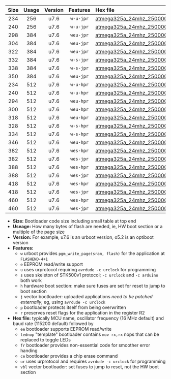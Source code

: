 |Size|Usage|Version|Features|Hex file|
|:-:|:-:|:-:|:-:|:--|
|234|256|u7.6|`w-u-jpr`|[atmega325a_24mhz_250000bps_ur_vbl.hex](https://raw.githubusercontent.com/stefanrueger/urboot/main//atmega325a_24mhz_250000bps_ur_vbl.hex)|
|240|256|u7.6|`w-u-jpr`|[atmega325a_24mhz_250000bps_lednop_ur_vbl.hex](https://raw.githubusercontent.com/stefanrueger/urboot/main//atmega325a_24mhz_250000bps_lednop_ur_vbl.hex)|
|298|384|u7.6|`weu-jpr`|[atmega325a_24mhz_250000bps_ee_ur_vbl.hex](https://raw.githubusercontent.com/stefanrueger/urboot/main//atmega325a_24mhz_250000bps_ee_ur_vbl.hex)|
|304|384|u7.6|`weu-jpr`|[atmega325a_24mhz_250000bps_ee_lednop_ur_vbl.hex](https://raw.githubusercontent.com/stefanrueger/urboot/main//atmega325a_24mhz_250000bps_ee_lednop_ur_vbl.hex)|
|322|384|u7.6|`weu-jpr`|[atmega325a_24mhz_250000bps_ee_lednop_fr_ur_vbl.hex](https://raw.githubusercontent.com/stefanrueger/urboot/main//atmega325a_24mhz_250000bps_ee_lednop_fr_ur_vbl.hex)|
|332|384|u7.6|`w-s-jpr`|[atmega325a_24mhz_250000bps_vbl.hex](https://raw.githubusercontent.com/stefanrueger/urboot/main//atmega325a_24mhz_250000bps_vbl.hex)|
|338|384|u7.6|`w-s-jpr`|[atmega325a_24mhz_250000bps_lednop_vbl.hex](https://raw.githubusercontent.com/stefanrueger/urboot/main//atmega325a_24mhz_250000bps_lednop_vbl.hex)|
|350|384|u7.6|`weu-jpr`|[atmega325a_24mhz_250000bps_ee_lednop_fr_ce_ur_vbl.hex](https://raw.githubusercontent.com/stefanrueger/urboot/main//atmega325a_24mhz_250000bps_ee_lednop_fr_ce_ur_vbl.hex)|
|234|512|u7.6|`w-u-hpr`|[atmega325a_24mhz_250000bps_ur.hex](https://raw.githubusercontent.com/stefanrueger/urboot/main//atmega325a_24mhz_250000bps_ur.hex)|
|240|512|u7.6|`w-u-hpr`|[atmega325a_24mhz_250000bps_lednop_ur.hex](https://raw.githubusercontent.com/stefanrueger/urboot/main//atmega325a_24mhz_250000bps_lednop_ur.hex)|
|294|512|u7.6|`weu-hpr`|[atmega325a_24mhz_250000bps_ee_ur.hex](https://raw.githubusercontent.com/stefanrueger/urboot/main//atmega325a_24mhz_250000bps_ee_ur.hex)|
|300|512|u7.6|`weu-hpr`|[atmega325a_24mhz_250000bps_ee_lednop_ur.hex](https://raw.githubusercontent.com/stefanrueger/urboot/main//atmega325a_24mhz_250000bps_ee_lednop_ur.hex)|
|318|512|u7.6|`weu-hpr`|[atmega325a_24mhz_250000bps_ee_lednop_fr_ur.hex](https://raw.githubusercontent.com/stefanrueger/urboot/main//atmega325a_24mhz_250000bps_ee_lednop_fr_ur.hex)|
|328|512|u7.6|`w-s-hpr`|[atmega325a_24mhz_250000bps.hex](https://raw.githubusercontent.com/stefanrueger/urboot/main//atmega325a_24mhz_250000bps.hex)|
|334|512|u7.6|`w-s-hpr`|[atmega325a_24mhz_250000bps_lednop.hex](https://raw.githubusercontent.com/stefanrueger/urboot/main//atmega325a_24mhz_250000bps_lednop.hex)|
|346|512|u7.6|`weu-hpr`|[atmega325a_24mhz_250000bps_ee_lednop_fr_ce_ur.hex](https://raw.githubusercontent.com/stefanrueger/urboot/main//atmega325a_24mhz_250000bps_ee_lednop_fr_ce_ur.hex)|
|382|512|u7.6|`wes-hpr`|[atmega325a_24mhz_250000bps_ee.hex](https://raw.githubusercontent.com/stefanrueger/urboot/main//atmega325a_24mhz_250000bps_ee.hex)|
|382|512|u7.6|`wes-jpr`|[atmega325a_24mhz_250000bps_ee_vbl.hex](https://raw.githubusercontent.com/stefanrueger/urboot/main//atmega325a_24mhz_250000bps_ee_vbl.hex)|
|388|512|u7.6|`wes-hpr`|[atmega325a_24mhz_250000bps_ee_lednop.hex](https://raw.githubusercontent.com/stefanrueger/urboot/main//atmega325a_24mhz_250000bps_ee_lednop.hex)|
|388|512|u7.6|`wes-jpr`|[atmega325a_24mhz_250000bps_ee_lednop_vbl.hex](https://raw.githubusercontent.com/stefanrueger/urboot/main//atmega325a_24mhz_250000bps_ee_lednop_vbl.hex)|
|418|512|u7.6|`wes-hpr`|[atmega325a_24mhz_250000bps_ee_lednop_fr.hex](https://raw.githubusercontent.com/stefanrueger/urboot/main//atmega325a_24mhz_250000bps_ee_lednop_fr.hex)|
|418|512|u7.6|`wes-jpr`|[atmega325a_24mhz_250000bps_ee_lednop_fr_vbl.hex](https://raw.githubusercontent.com/stefanrueger/urboot/main//atmega325a_24mhz_250000bps_ee_lednop_fr_vbl.hex)|
|460|512|u7.6|`wes-hpr`|[atmega325a_24mhz_250000bps_ee_lednop_fr_ce.hex](https://raw.githubusercontent.com/stefanrueger/urboot/main//atmega325a_24mhz_250000bps_ee_lednop_fr_ce.hex)|
|460|512|u7.6|`wes-jpr`|[atmega325a_24mhz_250000bps_ee_lednop_fr_ce_vbl.hex](https://raw.githubusercontent.com/stefanrueger/urboot/main//atmega325a_24mhz_250000bps_ee_lednop_fr_ce_vbl.hex)|

- **Size:** Bootloader code size including small table at top end
- **Useage:** How many bytes of flash are needed, ie, HW boot section or a multiple of the page size
- **Version:** For example, u7.6 is an urboot version, o5.2 is an optiboot version
- **Features:**
  + `w` urboot provides `pgm_write_page(sram, flash)` for the application at `FLASHEND-4+1`
  + `e` EEPROM read/write support
  + `u` uses urprotocol requiring `avrdude -c urclock` for programming
  + `s` uses skeleton of STK500v1 protocol; `-c urclock` and `-c arduino` both work
  + `h` hardware boot section: make sure fuses are set for reset to jump to boot section
  + `j` vector bootloader: uploaded applications *need to be patched externally*, eg, using `avrdude -c urclock`
  + `p` bootloader protects itself from being overwritten
  + `r` preserves reset flags for the application in the register R2
- **Hex file:** typically MCU name, oscillator frequency (16 MHz default) and baud rate (115200 default) followed by
  + `ee` bootloader supports EEPROM read/write
  + `lednop` "template" bootloader contains `mov rx,rx` nops that can be replaced to toggle LEDs
  + `fr` bootloader provides non-essential code for smoother error handing
  + `ce` bootloader provides a chip erase command
  + `ur` uses urprotocol and requires `avrdude -c urclock` for programming
  + `vbl` vector bootloader: set fuses to jump to reset, not the HW boot section
